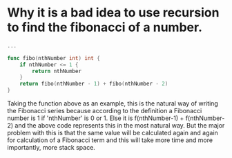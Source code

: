 # Why it is a bad idea to use recursion to find the fibonacci of a number.

```go
...

func fibo(nthNumber int) int {
	if nthNumber <= 1 {
		return nthNumber
	} 
	return fibo(nthNumber - 1) + fibo(nthNumber - 2)
}
```
Taking the function above as an example, this is the natural way of writing the Fibonacci series because according to the definition a Fibonacci number is 1 if 'nthNumber' is 0 or 1. Else it is f(nthNumber-1) + f(nthNumber-2) and the above code represents this in the most natural way. But the major problem with this is that the same value will be calculated again and again for calculation of a Fibonacci term and this will take more time and more importantly, more stack space. 